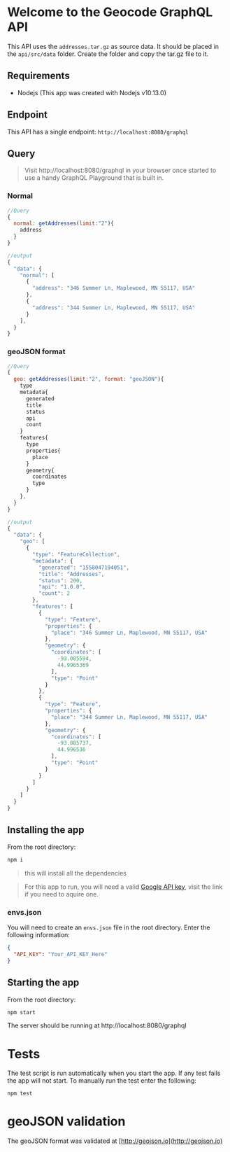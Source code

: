 # Welcome to the Geocode GraphQL API
This API uses the ```addresses.tar.gz``` as source data. It should be placed in the ```api/src/data``` folder. Create the folder and copy the tar.gz file to it.

## Requirements
- Nodejs (This app was created with Nodejs v10.13.0)

## Endpoint
This API has a single endpoint: ```http://localhost:8080/graphql```

## Query

> Visit http://localhost:8080/graphql in your browser once started to use a handy GraphQL Playground that is built in.
### Normal 

```js
//Query
{
  normal: getAddresses(limit:"2"){
    address
  }
}

//output
{
  "data": {
    "normal": [
      {
        "address": "346 Summer Ln, Maplewood, MN 55117, USA"
      },
      {
        "address": "344 Summer Ln, Maplewood, MN 55117, USA"
      }
    ],
  }
}

```
### geoJSON format

```js
//Query
{
  geo: getAddresses(limit:"2", format: "geoJSON"){
    type
    metadata{
      generated
      title
      status
      api
      count
    }
    features{
      type
      properties{
        place
      }
      geometry{
        coordinates
        type
      }
    },
  }
}

//output 
{
  "data": {
    "geo": [
      {
        "type": "FeatureCollection",
        "metadata": {
          "generated": "1558047194051",
          "title": "Addresses",
          "status": 200,
          "api": "1.0.0",
          "count": 2
        },
        "features": [
          {
            "type": "Feature",
            "properties": {
              "place": "346 Summer Ln, Maplewood, MN 55117, USA"
            },
            "geometry": {
              "coordinates": [
                -93.085594,
                44.9965369
              ],
              "type": "Point"
            }
          },
          {
            "type": "Feature",
            "properties": {
              "place": "344 Summer Ln, Maplewood, MN 55117, USA"
            },
            "geometry": {
              "coordinates": [
                -93.085737,
                44.996536
              ],
              "type": "Point"
            }
          }
        ]
      }
    ]
  }
}
```


## Installing the app
From the root directory:
```bash
npm i
```
> this will install all the dependencies

> For this app to run, you will need a valid [Google API key](https://developers.google.com/maps/documentation/geocoding/start#get-a-key), visit the link if you need to aquire one.

### envs.json
You will need to create an ```envs.json``` file in the root directory. Enter the following information:
```json
{
  "API_KEY": "Your_API_KEY_Here"
}
```

## Starting the app
From the root directory:
```bash
npm start
```
The server should be running at http://localhost:8080/graphql

# Tests
The test script is run automatically when you start the app. If any test fails the app will not start.
To manually run the test enter the following:
```bash
npm test
```


# geoJSON validation

The geoJSON format was validated at [http://geojson.io](http://geojson.io)


